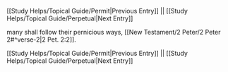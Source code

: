 [[Study Helps/Topical Guide/Permit|Previous Entry]]  ||  [[Study Helps/Topical Guide/Perpetual|Next Entry]]

 many shall follow their pernicious ways, [[New Testament/2 Peter/2 Peter 2#^verse-2|2 Pet. 2:2]].

[[Study Helps/Topical Guide/Permit|Previous Entry]]  ||  [[Study Helps/Topical Guide/Perpetual|Next Entry]]